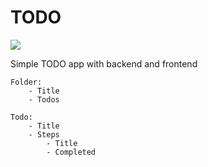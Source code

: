 # TODO
<a title="Made with Fluent Design" href="https://github.com/bdlukaa/fluent_ui">
  <img
    src="https://img.shields.io/badge/fluent-design-blue?style=flat-square&color=7A7574&labelColor=0078D7"
  />
</a>

Simple TODO app with backend and frontend

```
Folder:
    - Title
    - Todos

Todo:
    - Title
    - Steps
        - Title
        - Completed
```
